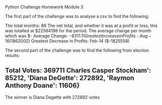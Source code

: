 Python Challenge Homework Module 3

The first part of the challenge was to analyse a csv to find the following:

The total months: 86
The net total, and whether it was at a profit or loss, this was totalled at $22564198 for the period.
The average change per month which was $-
Average Change: $-8311.11
Greatest Increase in Profits: Aug-16 ($1862002)
Greatest Decrease in Profits: Feb-14 ($-1825558)

The second part of the challenge was to find the following from election results:

Total Votes: 369711
Charles Casper Stockham': 85212, 'Diana DeGette': 272892, 'Raymon Anthony Doane': 11606}
----------------------------

The winner is Diana Degette with 272892 votes
